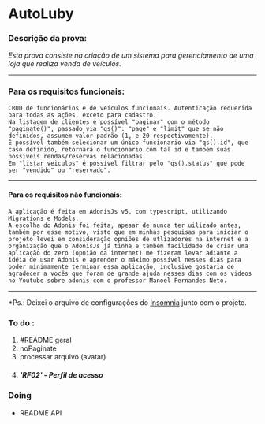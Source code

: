 # AutoLuby

### Descrição da prova:

*Esta prova consiste na criação de um sistema para gerenciamento de uma loja que realiza venda de veículos.*
***
### Para os requisitos funcionais:

    CRUD de funcionários e de veículos funcionais. Autenticação requerida para todas as ações, exceto para cadastro.
    Na listagem de clientes é possível "paginar" com o método "paginate()", passado via "qs()": "page" e "limit" que se não definidos, assumem valor padrão (1, e 20 respectivamente).
    É possível também selecionar um único funcionario via "qs().id", que caso definido, retornará o funcionario com tal id e também suas possíveis rendas/reservas relacionadas.
    Em "listar veiculos" é possível filtrar pelo "qs().status" que pode ser "vendido" ou "reservado".
***
#### Para os requisitos não funcionais:

    A aplicação é feita em AdonisJs v5, com typescript, utilizando Migrations e Models.
    A escolha do Adonis foi feita, apesar de nunca ter uilizado antes, também por esse motivo, visto que em minhas pesquisas para iniciar o projeto levei em consideração opniões de utlizadores na internet e a organização que o AdonisJs já tinha e também facilidade de criar uma aplicação do zero (opnião da internet) me fizeram levar adiante a idéia de usar Adonis e aprender o máximo possível nesses dias para poder minimamente terminar essa aplicação, inclusive gostaria de agradecer a vocês que foram de grande ajuda nesses dias com os videos no Youtube sobre adonis com o professor Manoel Fernandes Neto.
***

*Ps.: Deixei o arquivo de configurações do [Insomnia](./Insomnia_2020-12-28.json) junto com o projeto.
### To do :
 1. #README geral
 2. noPaginate
 3. processar arquivo (avatar)
 4. ##### 'RF02' - Perfil de acesso

### Doing
- README API
